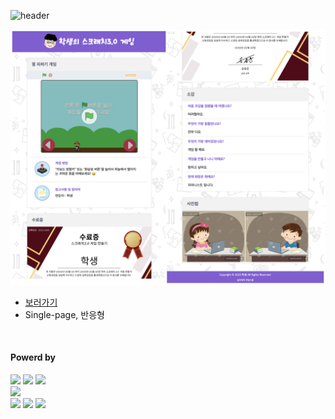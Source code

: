 ![header](https://capsule-render.vercel.app/api?type=waving&color=4078c0&height=180&section=header&text=스크래치%20게임%20만들기&fontSize=45&animation=fadeIn&fontAlignY=38&desc=FrontEnd16&descAlignY=55&descAlign=85)


<img src="https://raw.githubusercontent.com/yonghun16/coding_school_scratch_game/main/preview.png" width=800px />
	
<ul>
	<li>
		<a href="https://yonghun16.github.io/coding_school_scratch_game/">보러가기</a>
	</li>
	<li>
		Single-page, 반응형
	</li>
</ul>
<br />
<h4>Powerd by</h4>
<div>
	<!-- HTML --><a href="https://html.spec.whatwg.org/"><img src="https://img.shields.io/badge/HTML5-E34F26?style=flat&logo=HTML5&logoColor=white" /></a>
	<!-- CSS --><a href="https://www.w3.org/Style/CSS/"><img src="https://img.shields.io/badge/CSS3-1572B6?style=flat&logo=CSS3&logoColor=white" /></a>
	<!-- Scratch --><a href="https://scratch.mit.edu/"><img src="https://img.shields.io/badge/Scratch-F6A619?style=flat&logo=Scratch&logoColor=white" /></a>
	<br />
	<!-- Github --><a href="https://github.com/"><img src="https://img.shields.io/badge/GitHub-181717?style=flat&logo=GitHub&logoColor=white" /></a>
 	<br />
	<!-- Novim --><a href="https://neovim.io/"><img src="https://img.shields.io/badge/Neovim-01B952?style=flat&logo=neovim&logoColor=white" /></a>
	<!-- VScode --><a href="https://code.visualstudio.com/"><img src="https://img.shields.io/badge/Visual%20Studio%20Code-007ACC?style=flat&logo=VisualStudioCode&logoColor=white" /></a>
        <!-- Gimp --><a href="https://www.gimp.org/"><img src="https://img.shields.io/badge/Gimp-0E2326?style=flat&logo=gimp&logoColor=white" /></a>
</div>
